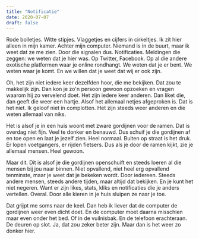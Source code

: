 ```yaml
---
title: "Notificatie"
date: 2020-07-07
draft: false
---
```


Rode bolletjes. Witte stipjes. Vlaggetjes en cijfers in cirkeltjes. Ik zit hier alleen in mijn kamer. Achter mijn computer. Niemand is in de buurt, maar ik weet dat ze me zien.<!-- more --> Door die signalen dus. Notificaties. Meldingen die zeggen: we weten dat je hier was. Op Twitter, Facebook. Op al die andere exotische platformen waar je online rondhangt. We weten dat je er bent. We weten waar je komt. En we willen dat je weet dat wij er ook zijn.

Oh, het zijn niet iedere keer dezelfden hoor, die me bekijken. Dat zou te makkelijk zijn. Dan kon je zo'n persoon gewoon opzoeken en vragen waarom hij zo vervelend doet. Het zijn iedere keer anderen. Dan liket die, dan geeft die weer een hartje. Alsof het allemaal netjes afgeproken is. Dat is het niet. Ik geloof niet in complotten. Het zijn steeds weer anderen en die weten allemaal van niks.

Het is alsof je in een huis woont met zware gordijnen voor de ramen. Dat is overdag niet fijn. Veel te donker en benauwd. Dus schuif je die gordijnen af en toe open en laat je jezelf zien. Heel normaal. Buiten op straat is het druk. Er lopen voetgangers, er rijden fietsers. Dus als je door de ramen kijkt, zie je allemaal mensen. Heel gewoon.

Maar dit. Dit is alsof je die gordijnen openschuift en steeds loeren al die mensen bij jou naar binnen. Niet opvallend, niet heel erg opvallend tenminste, maar je weet dat je bekeken wordt. Door iedereen. Steeds andere mensen, steeds andere tijden, maar altijd dat bekijken. En je kunt het niet negeren. Want er zijn likes, stats, kliks en notificaties die je anders vertellen. Overal. Door alle kieren in je huis sluipen ze naar je toe.

Dat grijpt me soms naar de keel. Dan heb ik liever dat de computer de gordijnen weer even dicht doet. En de computer moet daarna misschien maar even onder het bed. Of in de vuilnisbak. En de telefoon erachteraan. De deuren op slot. Ja, dat zou zeker beter zijn. Maar dan is het weer zo donker hier.
